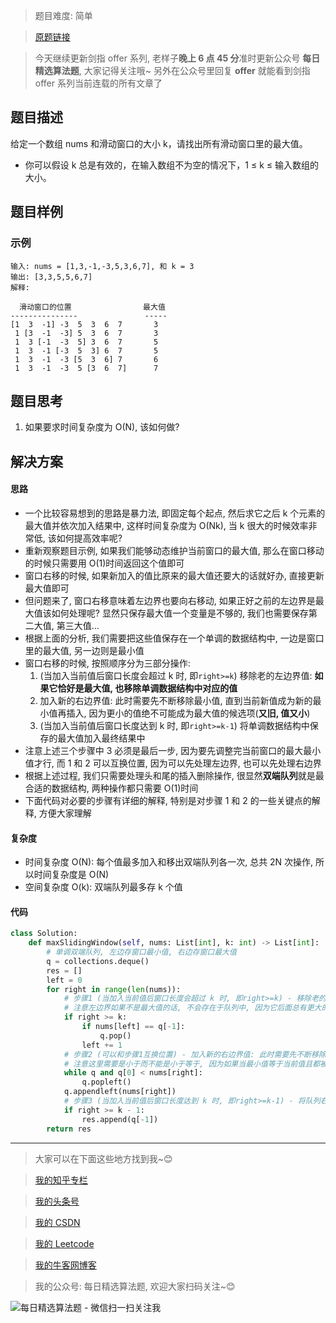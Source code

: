> 题目难度: 简单

> [原题链接](https://leetcode-cn.com/problems/hua-dong-chuang-kou-de-zui-da-zhi-lcof/)

> 今天继续更新剑指 offer 系列, 老样子**晚上 6 点 45 分**准时更新公众号 **每日精选算法题**, 大家记得关注哦~ 另外在公众号里回复 **offer** 就能看到剑指 offer 系列当前连载的所有文章了

## 题目描述

给定一个数组 nums 和滑动窗口的大小 k，请找出所有滑动窗口里的最大值。

- 你可以假设 k 总是有效的，在输入数组不为空的情况下，1 ≤ k ≤ 输入数组的大小。

## 题目样例

### 示例

```
输入: nums = [1,3,-1,-3,5,3,6,7], 和 k = 3
输出: [3,3,5,5,6,7]
解释:

  滑动窗口的位置                最大值
---------------               -----
[1  3  -1] -3  5  3  6  7       3
 1 [3  -1  -3] 5  3  6  7       3
 1  3 [-1  -3  5] 3  6  7       5
 1  3  -1 [-3  5  3] 6  7       5
 1  3  -1  -3 [5  3  6] 7       6
 1  3  -1  -3  5 [3  6  7]      7
```

## 题目思考

1. 如果要求时间复杂度为 O(N), 该如何做?

## 解决方案

#### 思路

- 一个比较容易想到的思路是暴力法, 即固定每个起点, 然后求它之后 k 个元素的最大值并依次加入结果中, 这样时间复杂度为 O(Nk), 当 k 很大的时候效率非常低, 该如何提高效率呢?
- 重新观察题目示例, 如果我们能够动态维护当前窗口的最大值, 那么在窗口移动的时候只需要用 O(1)时间返回这个值即可
- 窗口右移的时候, 如果新加入的值比原来的最大值还要大的话就好办, 直接更新最大值即可
- 但问题来了, 窗口右移意味着左边界也要向右移动, 如果正好之前的左边界是最大值该如何处理呢? 显然只保存最大值一个变量是不够的, 我们也需要保存第二大值, 第三大值...
- 根据上面的分析, 我们需要把这些值保存在一个单调的数据结构中, 一边是窗口里的最大值, 另一边则是最小值
- 窗口右移的时候, 按照顺序分为三部分操作:
  1. (当加入当前值后窗口长度会超过 k 时, 即`right>=k`) 移除老的左边界值: **如果它恰好是最大值, 也移除单调数据结构中对应的值**
  2. 加入新的右边界值: 此时需要先不断移除最小值, 直到当前新值成为新的最小值再插入, 因为更小的值绝不可能成为最大值的候选项(**又旧, 值又小**)
  3. (当加入当前值后窗口长度达到 k 时, 即`right>=k-1`) 将单调数据结构中保存的最大值加入最终结果中
- 注意上述三个步骤中 3 必须是最后一步, 因为要先调整完当前窗口的最大最小值才行, 而 1 和 2 可以互换位置, 因为可以先处理左边界, 也可以先处理右边界
- 根据上述过程, 我们只需要处理头和尾的插入删除操作, 很显然**双端队列**就是最合适的数据结构, 两种操作都只需要 O(1)时间
- 下面代码对必要的步骤有详细的解释, 特别是对步骤 1 和 2 的一些关键点的解释, 方便大家理解

#### 复杂度

- 时间复杂度 O(N): 每个值最多加入和移出双端队列各一次, 总共 2N 次操作, 所以时间复杂度是 O(N)
- 空间复杂度 O(k): 双端队列最多存 k 个值

#### 代码

```python
class Solution:
    def maxSlidingWindow(self, nums: List[int], k: int) -> List[int]:
        # 单调双端队列, 左边存窗口最小值, 右边存窗口最大值
        q = collections.deque()
        res = []
        left = 0
        for right in range(len(nums)):
            # 步骤1 (当加入当前值后窗口长度会超过 k 时, 即right>=k) - 移除老的左边界值: 如果它恰好是最大值, 也移除队列尾
            # 注意左边界如果不是最大值的话, 不会存在于队列中, 因为它后面总有更大的值将左边界从队列中淘汰出去 (步骤2的操作)
            if right >= k:
                if nums[left] == q[-1]:
                    q.pop()
                left += 1
            # 步骤2 (可以和步骤1互换位置) - 加入新的右边界值: 此时需要先不断移除队列左侧最小值, 直到当前新值成为新的最小值再插入左侧, 因为更小的值绝不可能成为最大值的候选项(又旧, 值又小)
            # 注意这里需要是小于而不能是小于等于, 因为如果当最小值等于当前值且都被移除的话, 如果它恰好也是最大值, 那么下次移除左边界的时候就会错误地将当前的值给移除, 而不是移除左边界对应的那个值, 这样会导致后面的最大值计算出现错误
            while q and q[0] < nums[right]:
                q.popleft()
            q.appendleft(nums[right])
            # 步骤3 (当加入当前值后窗口长度达到 k 时, 即right>=k-1) - 将队列右侧最大值加入最终结果中
            if right >= k - 1:
                res.append(q[-1])
        return res
```

---

> 大家可以在下面这些地方找到我~😊

> [我的知乎专栏](https://zhuanlan.zhihu.com/c_1242508721932464128)

> [我的头条号](https://www.toutiao.com/c/user/1090304683804520/#mid=1671643017345028)

> [我的 CSDN](https://me.csdn.net/zjulyx1993)

> [我的 Leetcode](https://leetcode-cn.com/u/suibianfahui/)

> [我的牛客网博客](https://blog.nowcoder.net/zjulyx)

> 我的公众号: 每日精选算法题, 欢迎大家扫码关注~😊

![每日精选算法题 - 微信扫一扫关注我](https://mmbiz.qpic.cn/mmbiz_jpg/1KjZicMlYPMgZWmoL4eYcs6UcfmvsetDWME2YJyaCp9oT9z3U573FWENBNhyOByxYI0epew6O37hiaOhdh90QeJg/640?wx_fmt=jpeg&tp=webp&wxfrom=5&wx_lazy=1&wx_co=1)
